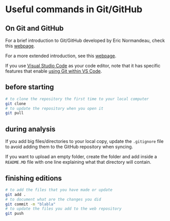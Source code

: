 # Useful commands in Git/GitHub

## On Git and GitHub
For a brief introduction to Git/GitHub developed by Eric Normandeau, check this [webpage](https://github.com/enormandeau/github_tutorial).

For a more extended introduction, see this [webpage](https://docs.github.com/en/get-started/using-git/about-git#how-github-works).

If you use [Visual Studio Code](https://code.visualstudio.com) as your code editor, note that it has specific features that enable [using Git within VS Code](https://code.visualstudio.com/docs/sourcecontrol/intro-to-git).


## before starting
```bash
# to clone the repository the first time to your local computer
git clone
# to update the repository when you open it
git pull
```

## during analysis
If you add big files/directories to your local copy, update the `.gitignore` file to avoid adding them to the GitHub repository when syncing.

If you want to upload an empty folder, create the folder and add inside a `README.MD` file with one line explaining what that directory will contain.

## finishing editions
```bash
# to add the files that you have made or update
git add .
# to document what are the changes you did
git commit -m "blabla"
# to update the files you add to the web repository
git push
```

